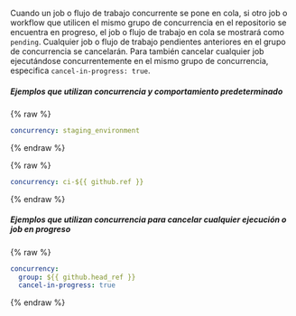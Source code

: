 Cuando un job o flujo de trabajo concurrente se pone en cola, si otro job o workflow que utilicen el mismo grupo de concurrencia en el repositorio se encuentra en progreso, el job o flujo de trabajo en cola se mostrará como `pending`. Cualquier job o flujo de trabajo pendientes anteriores en el grupo de concurrencia se cancelarán. Para también cancelar cualquier job ejecutándose concurrentemente en el mismo grupo de concurrencia, especifica `cancel-in-progress: true`.

##### Ejemplos que utilizan concurrencia y comportamiento predeterminado

{% raw %}
```yaml
concurrency: staging_environment
```
{% endraw %}

{% raw %}
```yaml
concurrency: ci-${{ github.ref }}
```
{% endraw %}

##### Ejemplos que utilizan concurrencia para cancelar cualquier ejecución o job en progreso

{% raw %}
```yaml
concurrency: 
  group: ${{ github.head_ref }}
  cancel-in-progress: true
```
{% endraw %}
